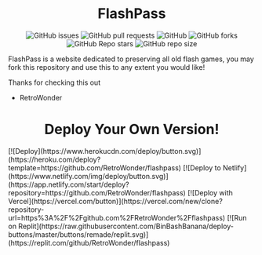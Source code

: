 <h1 align= center >
  FlashPass
</h1>

<div align='center'>
  
![GitHub issues](https://img.shields.io/github/issues/RetroWonder/flashpass?logo=github&style=flat-square) 
![GitHub pull requests](https://img.shields.io/github/issues-pr/RetroWonder/flashpass?label=Pull%20requests&logo=github&style=flat-square) 
![GitHub](https://img.shields.io/github/license/RetroWonder/flashpass?label=Licence&logo=github&style=flat-square) 
![GitHub forks](https://img.shields.io/github/forks/RetroWonder/flashpass?label=Forks&logo=github&style=flat-square) 
![GitHub Repo stars](https://img.shields.io/github/stars/RetroWonder/flashpass?color=yellow&label=Stars&logo=github&style=flat-square) 
![GitHub repo size](https://img.shields.io/github/repo-size/RetroWonder/flashpass?label=Repo%20size&logo=github&style=flat-square) 

  <div align= left>
    
FlashPass is a website dedicated to preserving all old flash games, you may fork this repository and use this to any extent you would like!

Thanks for checking this out

- RetroWonder


<h1 align= center >
  Deploy Your Own Version!
  </h1>
[![Deploy](https://www.herokucdn.com/deploy/button.svg)](https://heroku.com/deploy?template=https://github.com/RetroWonder/flashpass)
[![Deploy to Netlify](https://www.netlify.com/img/deploy/button.svg)](https://app.netlify.com/start/deploy?repository=https://github.com/RetroWonder/flashpass)
[![Deploy with Vercel](https://vercel.com/button)](https://vercel.com/new/clone?repository-url=https%3A%2F%2Fgithub.com%2FRetroWonder%2Fflashpass)
[![Run on Replit](https://raw.githubusercontent.com/BinBashBanana/deploy-buttons/master/buttons/remade/replit.svg)](https://replit.com/github/RetroWonder/flashpass)
